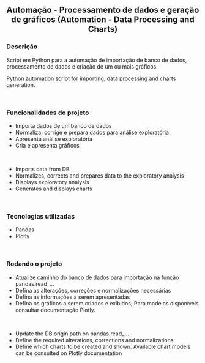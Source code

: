 ## <p align='center'>Automação - Processamento de dados e geração de gráficos (Automation - Data Processing and Charts)</p>


### Descrição

<p>Script em Python para a automação de importação de banco de dados, processamento de dados e criação de um ou mais gráficos.</p>
<p>Python automation script for importing, data processing and charts generation.</p>
<br>

### Funcionalidades do projeto

* Importa dados de um banco de dados
* Normaliza, corrige e prepara dados para análise exploratória
* Apresenta análise exploratória
* Cria e apresenta gráficos
<br>

* Imports data from DB
* Normalizes, corrects and prepares data to the exploratory analysis
* Displays exploratory analysis
* Generates and displays charts
<br>

### Tecnologias utilizadas

* Pandas
* Plotly
<br>

### Rodando o projeto

* Atualize caminho do banco de dados para importação na função pandas.read_...
* Defina as alterações, correções e normalizações necessárias
* Defina as informações a serem apresentadas
* Defina os gráficos a serem criados e exibidos; Para modelos disponíveis consultar documentação Plotly.
<br>

* Update the DB origin path on pandas.read_...
* Define the required alterations, corrections and normalizations
* Define which charts to be created and shown. Available chart models can be consulted on Plotly documentation
